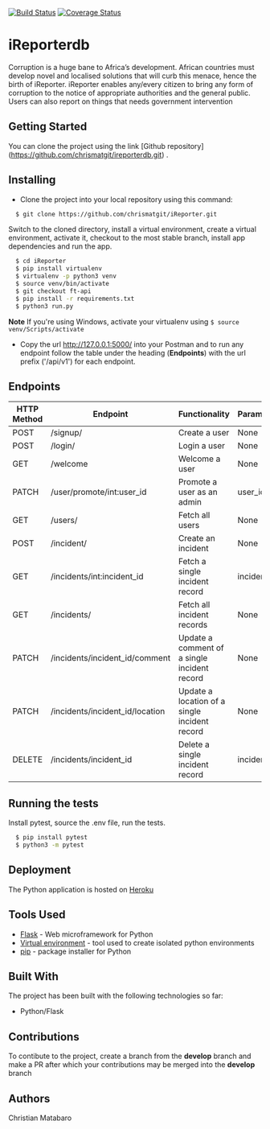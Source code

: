 [![Build Status](https://travis-ci.org/chrismatgit/ireporterdb.svg?branch=test)](https://travis-ci.org/chrismatgit/ireporterdb)             [![Coverage Status](https://coveralls.io/repos/github/chrismatgit/ireporterdb/badge.svg)](https://coveralls.io/github/chrismatgit/ireporterdb)


# iReporterdb


Corruption is a huge bane to Africa’s development. African countries must develop novel and localised solutions that will curb this menace, hence the birth of iReporter. iReporter enables any/every citizen to bring any form of corruption to the notice of appropriate authorities and the general public. Users can also report on things that needs government intervention


## Getting Started

You can clone the project using the link [Github repository] (https://github.com/chrismatgit/ireporterdb.git) .

<!-- ## Prerequisites

The UI pages do not need much to be viewed as any web browser can view them from [this site](https://) as long as they have internet access. Please note that the UI is static at the moment as work is underway to connect the back-end to it. -->

## Installing

* Clone the project into your local repository using this command:

```sh
  $ git clone https://github.com/chrismatgit/iReporter.git
  ```
  Switch to the cloned directory, install a virtual environment, create a virtual environment, activate it, checkout to the most stable branch, install app dependencies and run the app.
  ```sh
    $ cd iReporter
    $ pip install virtualenv
    $ virtualenv -p python3 venv
    $ source venv/bin/activate
    $ git checkout ft-api
    $ pip install -r requirements.txt
    $ python3 run.py
 ```

**Note** If you're using Windows, activate your virtualenv using `` $ source venv/Scripts/activate ``
* Copy the url http://127.0.0.1:5000/ into your Postman and to run any endpoint follow the table under the heading (**Endpoints**) with the url prefix ('/api/v1') for each endpoint.

## Endpoints
HTTP Method | Endpoint | Functionality | Parameters | Protected
----------- | -------- | ------------- | ---------- | ---------
POST | /signup/ | Create a user | None | False
POST | /login/ | Login a user | None | False
GET | /welcome | Welcome a user | None | True
PATCH | /user/promote/int:user_id | Promote a user as an admin| user_id | False
GET | /users/ | Fetch all users | None | False
POST | /incident/ | Create an incident | None | False
GET | /incidents/int:incident_id | Fetch a single incident record | incident_id | False
GET | /incidents/| Fetch all incident records | None | False
PATCH | /incidents/incident_id/comment| Update a comment of a single incident record | None | False
PATCH | /incidents/incident_id/location| Update a location of a single incident record | None | False
DELETE | /incidents/incident_id| Delete a single incident record | incident_id | False


## Running the tests

Install pytest, source the .env file, run the tests.
```sh
  $ pip install pytest
  $ python3 -m pytest
  ```
## Deployment

The Python application is hosted on [Heroku](https://irepoter.herokuapp.com/api/v1/)


## Tools Used

* [Flask](http://flask.pocoo.org/) - Web microframework for Python
* [Virtual environment](https://virtualenv.pypa.io/en/stable/) - tool used to create isolated python environments
* [pip](https://pip.pypa.io/en/stable/) - package installer for Python

## Built With

The project has been built with the following technologies so far:

* Python/Flask

## Contributions

To contibute to the project, create a branch from the **develop** branch and make a PR after which your contributions may be merged into the **develop** branch

## Authors

Christian Matabaro